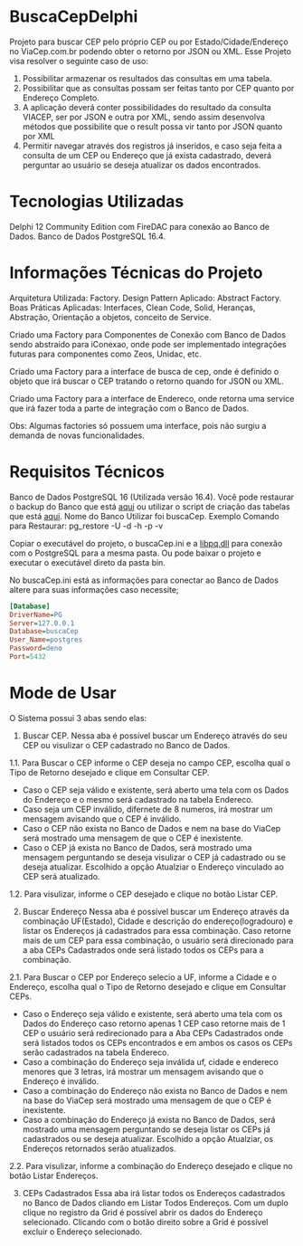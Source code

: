 # BuscaCepDelphi
Projeto para buscar CEP pelo próprio CEP ou por Estado/Cidade/Endereço no ViaCep.com.br podendo obter o retorno por JSON ou XML.
Esse Projeto visa resolver o seguinte caso de uso:

1. Possibilitar armazenar os resultados das consultas em uma tabela.
2. Possibilitar que as consultas possam ser feitas tanto por CEP quanto por Endereço Completo.
3. A aplicação deverá conter possibilidades do resultado da consulta VIACEP, ser por JSON e outra por XML, sendo assim desenvolva métodos que possibilite que o result possa vir tanto por JSON quanto por XML
4. Permitir navegar através dos registros já inseridos, e caso seja feita a consulta de um CEP ou Endereço que já exista cadastrado, deverá perguntar ao usuário se deseja atualizar os dados encontrados.

# Tecnologias Utilizadas
Delphi 12 Community Edition com FireDAC para conexão ao Banco de Dados.
Banco de Dados PostgreSQL 16.4.

# Informações Técnicas do Projeto
Arquitetura Utilizada: Factory.
Design Pattern Aplicado: Abstract Factory.
Boas Práticas Aplicadas: Interfaces, Clean Code, Solid, Heranças, Abstração, Orientação a objetos,
conceito de Service.

Criado uma Factory para Componentes de Conexão com Banco de Dados sendo abstraído para iConexao,
onde pode ser implementado integrações futuras para componentes como Zeos, Unidac, etc.

Criado uma Factory para a interface de busca de cep, onde é definido o objeto que irá buscar o CEP
tratando o retorno quando for JSON ou XML.

Criado uma Factory para a interface de Endereco, onde retorna uma service que irá fazer toda a
parte de integração com o Banco de Dados.

Obs: Algumas factories só possuem uma interface, pois não surgiu a demanda de novas funcionalidades.

# Requisitos Técnicos
Banco de Dados PostgreSQL 16 (Utilizada versão 16.4). Você pode restaurar o backup do Banco que está [aqui](https://github.com/denobie/BuscaCepDelphi/blob/main/bin/buscaCEP.bkp) ou utilizar o script de criação das tabelas que está [aqui](https://github.com/denobie/BuscaCepDelphi/blob/main/bin/ScriptTabela.sql).
Nome do Banco Utilizar foi buscaCep.
Exemplo Comando para Restaurar: pg_restore -U <usuario> -d <database> -h <host> -p <porta> -v <caminho do buscaCEP.bkp>

Copiar o executável do projeto, o buscaCep.ini e a [libpq.dll](https://github.com/denobie/BuscaCepDelphi/blob/main/bin/libpq.dll)  para conexão com o PostgreSQL para a mesma pasta. Ou pode baixar o projeto e executar o executável direto da pasta bin.

No buscaCep.ini está as informações para conectar ao Banco de Dados altere para suas informações caso necessite;

```INI
[Database]
DriverName=PG
Server=127.0.0.1
Database=buscaCep
User_Name=postgres
Password=deno
Port=5432
```

# Mode de Usar
O Sistema possui 3 abas sendo elas:
1. Buscar CEP.
Nessa aba é possível buscar um Endereço através do seu CEP ou visulizar o CEP cadastrado no Banco de Dados.

1.1. Para Buscar o CEP informe o CEP deseja no campo CEP, escolha qual o Tipo de Retorno desejado e clique em Consultar CEP.
* Caso o CEP seja válido e existente, será aberto uma tela com os Dados do Endereço e o mesmo será cadastrado na tabela Endereco.
* Caso seja um CEP inválido, difernete de 8 numeros, irá mostrar um mensagem avisando que o CEP é inválido.
* Caso o CEP não exista no Banco de Dados e nem na base do ViaCep será mostrado uma mensagem de que o CEP é inexistente.
* Caso o CEP já exista no Banco de Dados, será mostrado uma mensagem perguntando se deseja visulizar o CEP já cadastrado ou se deseja atualizar. Escolhido a opção Atualziar o Endereço vinculado ao CEP será atualizado.

1.2. Para visulizar, informe o CEP desejado e clique no botão Listar CEP.

2. Buscar Endereço
Nessa aba é possível buscar um Endereço através da combinação UF(Estado), Cidade e descrição do endereço(logradouro) e listar os Endereços já cadastrados para essa combinação.
Caso retorne mais de um CEP para essa combinação, o usuário será direcionado para a aba CEPs Cadastrados onde será listado todos os CEPs para a combinação.

2.1. Para Buscar o CEP por Endereço selecio a UF, informe a Cidade e o Endereço, escolha qual o Tipo de Retorno desejado e clique em Consultar CEPs.
* Caso o Endereço seja válido e existente, será aberto uma tela com os Dados do Endereço caso retorno apenas 1 CEP caso retorne mais de 1 CEP o usuário será redirecionado para a Aba CEPs Cadastrados onde será listados todos os CEPs encontrados e em ambos os casos os CEPs serão cadastrados na tabela Endereco.
* Caso a combinação do Endereço seja inválida uf, cidade e endereco menores que 3 letras, irá mostrar um mensagem avisando que o Endereço é inválido.
* Caso a combinação do Endereço não exista no Banco de Dados e nem na base do ViaCep será mostrado uma mensagem de que o CEP é inexistente.
* Caso a combinação do Endereço já exista no Banco de Dados, será mostrado uma mensagem perguntando se deseja listar os CEPs já cadastrados ou se deseja atualizar. Escolhido a opção Atualziar, os Endereços retornados serão atualizados.

2.2. Para visulizar, informe a combinação do Endereço desejado e clique no botão Listar Endereços.

3. CEPs Cadastrados
Essa aba irá listar todos os Endereços cadastrados no Banco de Dados cliando em Listar Todos Endereços.
Com um duplo clique no registro da Grid é possível abrir os dados do Endereço selecionado.
Clicando com o botão direito sobre a Grid é possível excluir o Endereço selecionado.

